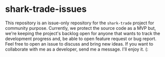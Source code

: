 # shark-trade-issues

This repository is an issue-only repository for the `shark-trade` project for community purpose.
Currently, we protect the source code as a MVP but, we're keeping the project's backlog open for anyone that wants to track the development progress and, be able to open feature request or bug report.
Feel free to open an issue to discuss and bring new ideas. If you want to collaborate with me as a developer, send me a message. I'll enjoy it. (:
